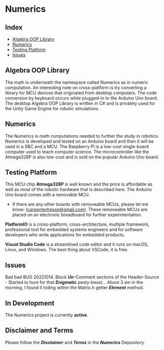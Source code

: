 # Numerics

## Index

- [Algebra OOP Library](#algebra-oop-library)
- [Numerics](#numerics)
- [Testing Platform](#testing-platform)
- [Issues](#issues)

## Algebra OOP Library

The math is underneath the namespace called Numerics as in numeric computation. An interesting note on cross-platform is try converting a library for MCU devices that originated from desktop computers. The code conversion by keyboard occurs while plugged-in to the Arduino Uno board. The desktop Algebra OOP Library is written in C# and is privately used for the Unity Game Engine for robotic simulations.

## Numerics

The Numerics is math computations needed to further the study in robotics. Numerics is developed and tested on an Arduino board and then it will be used in a SBC and a MCU. The Raspberry Pi is a low-cost single-board computer used to teach computer science. The microcontroller like the Atmega328P is also low-cost and is sold on the popular Arduino Uno board.

## Testing Platform

This MCU chip **Atmega328P** is well known and the price is affordable as well as most of the robotic hardware that is described here. The Arduino Uno board comes with a removable MCU.

+ If there are any other boards with removeable MCUs, please let me know: (carpenterhesse@gmail.com). These removeable MCUs are placed on an electronic breadboard for further experimentation.

**PlatformIO** is a cross-platform, cross-architecture, multiple framework, professional tool for embedded systems engineers and for software developers who write applications for embedded products. 

**Visual Studio Code** is a streamlined code editor and it runs on macOS, Linux, and Windows. The best thing about VSCode, it is free.

## Issues

Bad bad BUG 20221014. Block ***Un***-Comment sections of the Header-Source - Started to hunt for that ***Enigmatic*** pesty-beast... About 3 am in the morning, I found it hiding within the Matrix.h getter ***Element*** method.

## In Development

The Numerics project is currently **active**.

## Disclaimer and Terms

Please follow the ***Disclaimer*** and ***Terms*** in the ***Numerics*** Depository.
